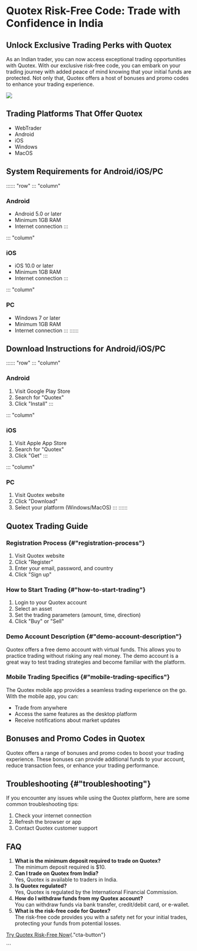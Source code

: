 # Quotex Risk-Free Code: Trade with Confidence in India

## Unlock Exclusive Trading Perks with Quotex

As an Indian trader, you can now access exceptional trading
opportunities with Quotex. With our exclusive risk-free code, you can
embark on your trading journey with added peace of mind knowing that
your initial funds are protected. Not only that, Quotex offers a host of
bonuses and promo codes to enhance your trading experience.

[![](https://static.quotex.io/files/4_en/300_250.jpg)](https://traff.sbs/brokerqxlid)

## Trading Platforms That Offer Quotex

-   WebTrader
-   Android
-   iOS
-   Windows
-   MacOS

## System Requirements for Android/iOS/PC

:::::: \"row\"
::: \"column\"
### Android

-   Android 5.0 or later
-   Minimum 1GB RAM
-   Internet connection
:::

::: \"column\"
### iOS

-   iOS 10.0 or later
-   Minimum 1GB RAM
-   Internet connection
:::

::: \"column\"
### PC

-   Windows 7 or later
-   Minimum 1GB RAM
-   Internet connection
:::
::::::

## Download Instructions for Android/iOS/PC

:::::: \"row\"
::: \"column\"
### Android

1.  Visit Google Play Store
2.  Search for "Quotex"
3.  Click "Install"
:::

::: \"column\"
### iOS

1.  Visit Apple App Store
2.  Search for "Quotex"
3.  Click "Get"
:::

::: \"column\"
### PC

1.  Visit Quotex website
2.  Click "Download"
3.  Select your platform (Windows/MacOS)
:::
::::::

## Quotex Trading Guide

### Registration Process {#"registration-process"}

1.  Visit Quotex website
2.  Click "Register"
3.  Enter your email, password, and country
4.  Click "Sign up"

### How to Start Trading {#"how-to-start-trading"}

1.  Login to your Quotex account
2.  Select an asset
3.  Set the trading parameters (amount, time, direction)
4.  Click "Buy" or "Sell"

### Demo Account Description {#"demo-account-description"}

Quotex offers a free demo account with virtual funds. This allows you to
practice trading without risking any real money. The demo account is a
great way to test trading strategies and become familiar with the
platform.

### Mobile Trading Specifics {#"mobile-trading-specifics"}

The Quotex mobile app provides a seamless trading experience on the go.
With the mobile app, you can:

-   Trade from anywhere
-   Access the same features as the desktop platform
-   Receive notifications about market updates

## Bonuses and Promo Codes in Quotex

Quotex offers a range of bonuses and promo codes to boost your trading
experience. These bonuses can provide additional funds to your account,
reduce transaction fees, or enhance your trading performance.

## Troubleshooting {#"troubleshooting"}

If you encounter any issues while using the Quotex platform, here are
some common troubleshooting tips:

1.  Check your internet connection
2.  Refresh the browser or app
3.  Contact Quotex customer support

## FAQ

1.  **What is the minimum deposit required to trade on Quotex?**\
    The minimum deposit required is \$10.
2.  **Can I trade on Quotex from India?**\
    Yes, Quotex is available to traders in India.
3.  **Is Quotex regulated?**\
    Yes, Quotex is regulated by the International Financial Commission.
4.  **How do I withdraw funds from my Quotex account?**\
    You can withdraw funds via bank transfer, credit/debit card, or
    e-wallet.
5.  **What is the risk-free code for Quotex?**\
    The risk-free code provides you with a safety net for your initial
    trades, protecting your funds from potential losses.

[Try Quotex Risk-Free
Now](\%22https://traff.sbs/brokerqxsignup\%22){."cta-button"}

\`\`\`

